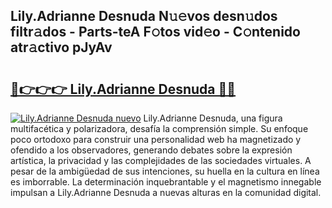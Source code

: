 ## Lily.Adrianne Desnuda N𝚞𝚎vos desn𝚞dos filtr𝚊dos - Parts-teA F𝚘tos vid𝚎o - C𝚘ntenido atr𝚊ctivo pJyAv

# <h2><a href="http://mbbgvm.tromn.icu/?c=Lily.Adrianne+Desnuda">🔗👉👉👉 Lily.Adrianne Desnuda 🔗🔗</a></h2>

[![Lily.Adrianne Desnuda nuevo](https://i.imgur.com/pEAQMta.gif)](http://mbbgvm.tromn.icu/?c=Lily.Adrianne+Desnuda)
Lily.Adrianne Desnuda, una figura multifacética y polarizadora, desafía la comprensión simple. Su enfoque poco ortodoxo para construir una personalidad web ha magnetizado y ofendido a los observadores, generando debates sobre la expresión artística, la privacidad y las complejidades de las sociedades virtuales. A pesar de la ambigüedad de sus intenciones, su huella en la cultura en línea es imborrable. La determinación inquebrantable y el magnetismo innegable impulsan a Lily.Adrianne Desnuda a nuevas alturas en la comunidad digital.
